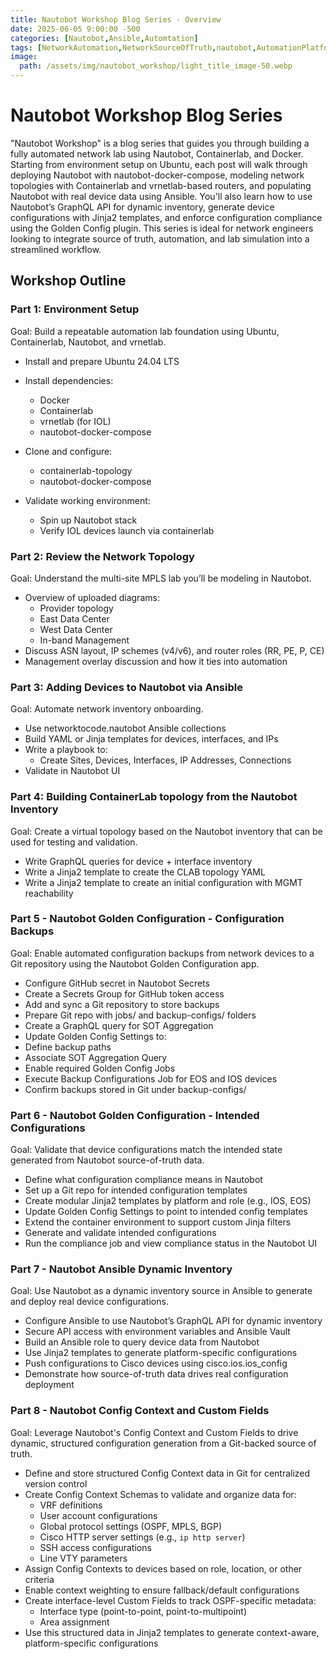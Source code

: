 ```yaml
---
title: Nautobot Workshop Blog Series - Overview
date: 2025-06-05 9:00:00 -500
categories: [Nautobot,Ansible,Automtation]
tags: [NetworkAutomation,NetworkSourceOfTruth,nautobot,AutomationPlatform,NautobotTutorials]
image:
  path: /assets/img/nautobot_workshop/light_title_image-50.webp
---
```


# Nautobot Workshop Blog Series
"Nautobot Workshop" is a blog series that guides you through building a fully automated network lab using Nautobot, Containerlab, and Docker. Starting from environment setup on Ubuntu, each post will walk through deploying Nautobot with nautobot-docker-compose, modeling network topologies with Containerlab and vrnetlab-based routers, and populating Nautobot with real device data using Ansible. You'll also learn how to use Nautobot’s GraphQL API for dynamic inventory, generate device configurations with Jinja2 templates, and enforce configuration compliance using the Golden Config plugin. This series is ideal for network engineers looking to integrate source of truth, automation, and lab simulation into a streamlined workflow.

## Workshop Outline

### Part 1: Environment Setup
Goal: Build a repeatable automation lab foundation using Ubuntu, Containerlab, Nautobot, and vrnetlab.

- Install and prepare Ubuntu 24.04 LTS
- Install dependencies:

    - Docker
    - Containerlab
    - vrnetlab (for IOL)
    - nautobot-docker-compose
- Clone and configure:
    - containerlab-topology
    - nautobot-docker-compose

- Validate working environment:
    - Spin up Nautobot stack
    - Verify IOL devices launch via containerlab

### Part 2: Review the Network Topology
Goal: Understand the multi-site MPLS lab you’ll be modeling in Nautobot.

- Overview of uploaded diagrams:
  - Provider topology <img src="/assets/img/nautobot_workshop/Nautobot Workshop-Backbone.webp" alt="">
  - East Data Center <img src="/assets/img/nautobot_workshop/Nautobot Workshop-East DataCenter.webp" alt="">
  - West Data Center <img src="/assets/img/nautobot_workshop/Nautobot Workshop-West DataCenter.webp" alt="">
  - In-band Management <img src="/assets/img/nautobot_workshop/Nautobot Workshop-IN-BAND MGMT.webp" alt="">
- Discuss ASN layout, IP schemes (v4/v6), and router roles (RR, PE, P, CE)
- Management overlay discussion and how it ties into automation

### Part 3: Adding Devices to Nautobot via Ansible
Goal: Automate network inventory onboarding.

- Use networktocode.nautobot Ansible collections
- Build YAML or Jinja templates for devices, interfaces, and IPs
- Write a playbook to:
  - Create Sites, Devices, Interfaces, IP Addresses, Connections
- Validate in Nautobot UI

### Part 4: Building ContainerLab topology from the Nautobot Inventory
Goal: Create a virtual topology based on the Nautobot inventory that can be used for testing and validation.

- Write GraphQL queries for device + interface inventory
- Write a Jinja2 template to create the CLAB topology YAML
- Write a Jinja2 template to create an initial configuration with MGMT reachability

### Part 5 - Nautobot Golden Configuration - Configuration Backups
Goal: Enable automated configuration backups from network devices to a Git repository using the Nautobot Golden Configuration app.

  - Configure GitHub secret in Nautobot Secrets
  - Create a Secrets Group for GitHub token access
  - Add and sync a Git repository to store backups
  - Prepare Git repo with jobs/ and backup-configs/ folders
  - Create a GraphQL query for SOT Aggregation
  - Update Golden Config Settings to:
  - Define backup paths
  - Associate SOT Aggregation Query
  - Enable required Golden Config Jobs
  - Execute Backup Configurations Job for EOS and IOS devices
  - Confirm backups stored in Git under backup-configs/

### Part 6 - Nautobot Golden Configuration - Intended Configurations
Goal: Validate that device configurations match the intended state generated from Nautobot source-of-truth data.

  - Define what configuration compliance means in Nautobot
  - Set up a Git repo for intended configuration templates
  - Create modular Jinja2 templates by platform and role (e.g., IOS, EOS)
  - Update Golden Config Settings to point to intended config templates
  - Extend the container environment to support custom Jinja filters
  - Generate and validate intended configurations
  - Run the compliance job and view compliance status in the Nautobot UI

### Part 7 - Nautobot Ansible Dynamic Inventory
Goal: Use Nautobot as a dynamic inventory source in Ansible to generate and deploy real device configurations.

  - Configure Ansible to use Nautobot’s GraphQL API for dynamic inventory
  - Secure API access with environment variables and Ansible Vault
  - Build an Ansible role to query device data from Nautobot
  - Use Jinja2 templates to generate platform-specific configurations
  - Push configurations to Cisco devices using cisco.ios.ios_config
  - Demonstrate how source-of-truth data drives real configuration deployment

### Part 8 - Nautobot Config Context and Custom Fields
Goal: Leverage Nautobot's Config Context and Custom Fields to drive dynamic, structured configuration generation from a Git-backed source of truth.

  - Define and store structured Config Context data in Git for centralized version control
  - Create Config Context Schemas to validate and organize data for:
    - VRF definitions
    - User account configurations
    - Global protocol settings (OSPF, MPLS, BGP)
    - Cisco HTTP server settings (e.g., `ip http server`)
    - SSH access configurations
    - Line VTY parameters
  - Assign Config Contexts to devices based on role, location, or other criteria
  - Enable context weighting to ensure fallback/default configurations
  - Create interface-level Custom Fields to track OSPF-specific metadata:
    - Interface type (point-to-point, point-to-multipoint)
    - Area assignment
  - Use this structured data in Jinja2 templates to generate context-aware, platform-specific configurations

